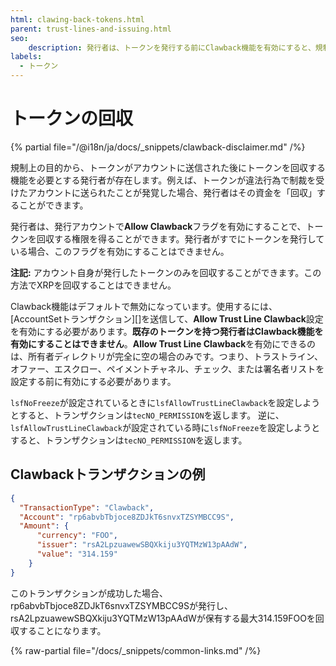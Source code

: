 ```yaml
---
html: clawing-back-tokens.html
parent: trust-lines-and-issuing.html
seo:
    description: 発行者は、トークンを発行する前にClawback機能を有効にすると、規制遵守の目的でトークンを取り戻すことができます。
labels:
  - トークン
---
```

# トークンの回収

{% partial file="/@i18n/ja/docs/_snippets/clawback-disclaimer.md" /%}

規制上の目的から、トークンがアカウントに送信された後にトークンを回収する機能を必要とする発行者が存在します。例えば、トークンが違法行為で制裁を受けたアカウントに送られたことが発覚した場合、発行者はその資金を「回収」することができます。

発行者は、発行アカウントで**Allow Clawback**フラグを有効にすることで、トークンを回収する権限を得ることができます。発行者がすでにトークンを発行している場合、このフラグを有効にすることはできません。

**注記:** アカウント自身が発行したトークンのみを回収することができます。この方法でXRPを回収することはできません。

Clawback機能はデフォルトで無効になっています。使用するには、[AccountSetトランザクション][]を送信して、**Allow Trust Line Clawback**設定を有効にする必要があります。**既存のトークンを持つ発行者はClawback機能を有効にすることはできません**。**Allow Trust Line Clawback**を有効にできるのは、所有者ディレクトリが完全に空の場合のみです。つまり、トラストライン、オファー、エスクロー、ペイメントチャネル、チェック、または署名者リストを設定する前に有効にする必要があります。

`lsfNoFreeze`が設定されているときに`lsfAllowTrustLineClawback`を設定しようとすると、トランザクションは`tecNO_PERMISSION`を返します。
逆に、`lsfAllowTrustLineClawback`が設定されている時に`lsfNoFreeze`を設定しようとすると、トランザクションは`tecNO_PERMISSION`を返します。

## Clawbackトランザクションの例

```json
{
  "TransactionType": "Clawback",
  "Account": "rp6abvbTbjoce8ZDJkT6snvxTZSYMBCC9S",
  "Amount": {
      "currency": "FOO",
      "issuer": "rsA2LpzuawewSBQXkiju3YQTMzW13pAAdW",
      "value": "314.159"
    }
}
```

このトランザクションが成功した場合、rp6abvbTbjoce8ZDJkT6snvxTZSYMBCC9Sが発行し、rsA2LpzuawewSBQXkiju3YQTMzW13pAAdWが保有する最大314.159FOOを回収することになります。

{% raw-partial file="/docs/_snippets/common-links.md" /%}
